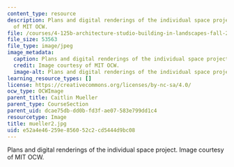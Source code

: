```yaml
---
content_type: resource
description: Plans and digital renderings of the individual space project. Image courtesy
  of MIT OCW.
file: /courses/4-125b-architecture-studio-building-in-landscapes-fall-2005/e52a4e46259e856052c2cd5444d9bc08_mueller2.jpg
file_size: 53563
file_type: image/jpeg
image_metadata:
  caption: Plans and digital renderings of the individual space project.
  credit: Image courtesy of MIT OCW.
  image-alt: Plans and digital renderings of the individual space project.
learning_resource_types: []
license: https://creativecommons.org/licenses/by-nc-sa/4.0/
ocw_type: OCWImage
parent_title: Caitlin Mueller
parent_type: CourseSection
parent_uid: dcae75db-dd0b-fd3f-ae07-583e799dd1c4
resourcetype: Image
title: mueller2.jpg
uid: e52a4e46-259e-8560-52c2-cd5444d9bc08
---
```

Plans and digital renderings of the individual space project. Image courtesy of MIT OCW.